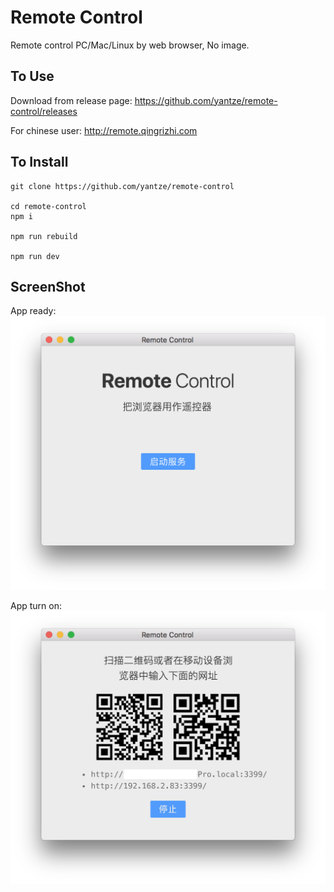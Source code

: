 # Remote Control

Remote control PC/Mac/Linux by web browser, No image.

## To Use

Download from release page: https://github.com/yantze/remote-control/releases

For chinese user: http://remote.qingrizhi.com

## To Install

```
git clone https://github.com/yantze/remote-control

cd remote-control
npm i

npm run rebuild

npm run dev
```

## ScreenShot

App ready:
![window ready](./screenshot/ready.png)

App turn on:
![app running](./screenshot/running.png)
